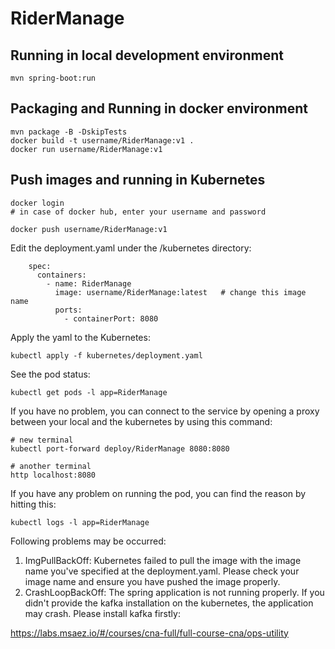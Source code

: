# RiderManage

## Running in local development environment

```
mvn spring-boot:run
```

## Packaging and Running in docker environment

```
mvn package -B -DskipTests
docker build -t username/RiderManage:v1 .
docker run username/RiderManage:v1
```

## Push images and running in Kubernetes

```
docker login 
# in case of docker hub, enter your username and password

docker push username/RiderManage:v1
```

Edit the deployment.yaml under the /kubernetes directory:
```
    spec:
      containers:
        - name: RiderManage
          image: username/RiderManage:latest   # change this image name
          ports:
            - containerPort: 8080

```

Apply the yaml to the Kubernetes:
```
kubectl apply -f kubernetes/deployment.yaml
```

See the pod status:
```
kubectl get pods -l app=RiderManage
```

If you have no problem, you can connect to the service by opening a proxy between your local and the kubernetes by using this command:
```
# new terminal
kubectl port-forward deploy/RiderManage 8080:8080

# another terminal
http localhost:8080
```

If you have any problem on running the pod, you can find the reason by hitting this:
```
kubectl logs -l app=RiderManage
```

Following problems may be occurred:

1. ImgPullBackOff:  Kubernetes failed to pull the image with the image name you've specified at the deployment.yaml. Please check your image name and ensure you have pushed the image properly.
1. CrashLoopBackOff: The spring application is not running properly. If you didn't provide the kafka installation on the kubernetes, the application may crash. Please install kafka firstly:

https://labs.msaez.io/#/courses/cna-full/full-course-cna/ops-utility

